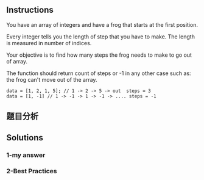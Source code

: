 ## Instructions
You have an array of integers and have a frog that starts at the first position.

Every integer tells you the length of step that you have to make. The length is measured in number of indices.

Your objective is to find how many steps the frog needs to make to go out of array.

The function should return count of steps or -1 in any other case such as: the frog can't move out of the array.

```
data = [1, 2, 1, 5]; // 1 -> 2 -> 5 -> out  steps = 3 
data = [1, -1] // 1 -> -1 -> 1 -> -1 -> .... steps = -1
```

## 题目分析

## Solutions
### 1-my answer

### 2-Best Practices
